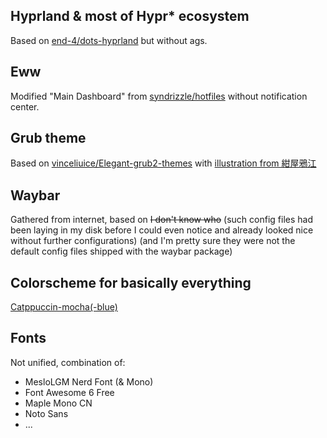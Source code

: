 ## Hyprland & most of Hypr\* ecosystem

Based on [end-4/dots-hyprland](https://github.com/end-4/dots-hyprland) but without ags.

## Eww

Modified "Main Dashboard" from [syndrizzle/hotfiles](https://github.com/syndrizzle/hotfiles/tree/bspwm) without notification center.

## Grub theme

Based on [vinceliuice/Elegant-grub2-themes](https://github.com/vinceliuice/Elegant-grub2-themes) with [illustration from 紺屋鴉江](https://www.pixiv.net/artworks/119683453)

## Waybar

Gathered from internet, based on <s>I don't know who</s> (such config files had been laying in my disk before I could even notice and already looked nice without further configurations) (and I'm pretty sure they were not the default config files shipped with the waybar package)

## Colorscheme for basically everything

[Catppuccin-mocha(-blue)](https://catppuccin.com)

## Fonts

Not unified, combination of:

-   MesloLGM Nerd Font (& Mono)
-   Font Awesome 6 Free
-   Maple Mono CN
-   Noto Sans
-   ...
